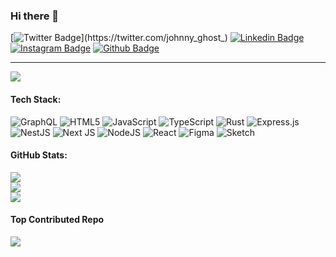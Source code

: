 ### Hi there 👋

[![Twitter Badge](https://img.shields.io/badge/-@johnny_ghost_-164f63?style=flat-square&labelColor=164f63&logo=twitter&logoColor=white&link=https://twitter.com/johnny_ghost_)](https://twitter.com/johnny_ghost_)
[![Linkedin Badge](https://img.shields.io/badge/-joaohenriquesdeveloper-164f63?style=flat-square&logo=Linkedin&logoColor=white&link=https://www.linkedin.com/in/joaohenriquesdeveloper/)](https://www.linkedin.com/in/joaohenriquesdeveloper/) 
[![Instagram Badge](https://img.shields.io/badge/-johnnyghost.codes-164f63?style=flat-square&logo=Instagram&logoColor=white&link=https://www.instagram.com/johnnyghost.codes/)](https://www.instagram.com/johnnyghost.codes) 
[![Github Badge](https://img.shields.io/badge/-johnnyghost.codes-164f63?style=flat-square&logo=Github&logoColor=white&link=https://www.github.com/johnnyghost/)](https://www.github.com/johnnyghost) 

---
[![](https://visitcount.itsvg.in/api?id=johnnyghost&icon=0&color=0)](https://visitcount.itsvg.in)


#### Tech Stack:
![GraphQL](https://img.shields.io/badge/-GraphQL-E10098?style=for-the-badge&logo=graphql&logoColor=white) ![HTML5](https://img.shields.io/badge/html5-%23E34F26.svg?style=for-the-badge&logo=html5&logoColor=white) ![JavaScript](https://img.shields.io/badge/javascript-%23323330.svg?style=for-the-badge&logo=javascript&logoColor=%23F7DF1E) ![TypeScript](https://img.shields.io/badge/typescript-%23007ACC.svg?style=for-the-badge&logo=typescript&logoColor=white) ![Rust](https://img.shields.io/badge/rust-%23000000.svg?style=for-the-badge&logo=rust&logoColor=white) ![Express.js](https://img.shields.io/badge/express.js-%23404d59.svg?style=for-the-badge&logo=express&logoColor=%2361DAFB) ![NestJS](https://img.shields.io/badge/nestjs-%23E0234E.svg?style=for-the-badge&logo=nestjs&logoColor=white) ![Next JS](https://img.shields.io/badge/Next-black?style=for-the-badge&logo=next.js&logoColor=white) ![NodeJS](https://img.shields.io/badge/node.js-6DA55F?style=for-the-badge&logo=node.js&logoColor=white) ![React](https://img.shields.io/badge/react-%2320232a.svg?style=for-the-badge&logo=react&logoColor=%2361DAFB) 	![Figma](https://img.shields.io/badge/figma-%23F24E1E.svg?style=for-the-badge&logo=figma&logoColor=white) ![Sketch](https://img.shields.io/badge/Sketch-FFB387?style=for-the-badge&logo=sketch&logoColor=black)
#### GitHub Stats:
![](https://github-readme-stats.vercel.app/api?username=johnnyghost&theme=dracula&hide_border=true&include_all_commits=true&count_private=true)<br/>
![](https://github-readme-streak-stats.herokuapp.com/?user=johnnyghost&theme=dracula&hide_border=true)<br/>
![](https://github-readme-stats.vercel.app/api/top-langs/?username=johnnyghost&theme=dracula&hide_border=true&include_all_commits=true&count_private=true&layout=compact)

#### Top Contributed Repo
![](https://github-contributor-stats.vercel.app/api?username=johnnyghost&limit=5&theme=dracula&hide_border=true&combine_all_yearly_contributions=true)



<!-- Proudly created with GPRM ( https://gprm.itsvg.in ) -->
